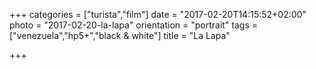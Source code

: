 +++
categories = ["turista","film"]
date = "2017-02-20T14:15:52+02:00"
photo = "2017-02-20-la-lapa"
orientation = "portrait"
tags = ["venezuela","hp5+","black & white"]
title = "La Lapa"

+++
